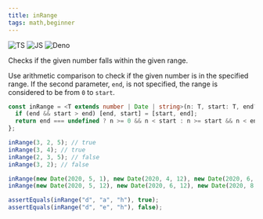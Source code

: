 ```yaml
---
title: inRange
tags: math,beginner
---
```


![TS](https://img.shields.io/badge/supports-typescript-blue.svg?style=flat-square)
![JS](https://img.shields.io/badge/supports-javascript-yellow.svg?style=flat-square)
![Deno](https://img.shields.io/badge/supports-deno-green.svg?style=flat-square)

Checks if the given number falls within the given range.

Use arithmetic comparison to check if the given number is in the specified range.
If the second parameter, `end`, is not specified, the range is considered to be from `0` to `start`.

```ts title="typescript"
const inRange = <T extends number | Date | string>(n: T, start: T, end?: T) => {
  if (end && start > end) [end, start] = [start, end];
  return end === undefined ? n >= 0 && n < start : n >= start && n < end;
};
```

```ts title="typescript"
inRange(3, 2, 5); // true
inRange(3, 4); // true
inRange(2, 3, 5); // false
inRange(3, 2); // false

inRange(new Date(2020, 5, 1), new Date(2020, 4, 12), new Date(2020, 6, 12)); //true
inRange(new Date(2020, 5, 12), new Date(2020, 6, 12), new Date(2020, 8, 12)); // false

assertEquals(inRange("d", "a", "h"), true);
assertEquals(inRange("d", "e", "h"), false);
```
